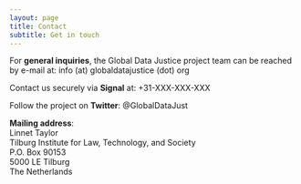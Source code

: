 ```yaml
---
layout: page
title: Contact
subtitle: Get in touch
---
```


For **general inquiries**, the Global Data Justice project team can be reached by e-mail at: info (at) globaldatajustice (dot) org

Contact us securely via **Signal** at: +31-XXX-XXX-XXX

Follow the project on **Twitter**: @GlobalDataJust

**Mailing address**:<br>
Linnet Taylor<br>
Tilburg Institute for Law, Technology, and Society<br>
P.O. Box 90153<br>
5000 LE Tilburg<br>
The Netherlands<br>
